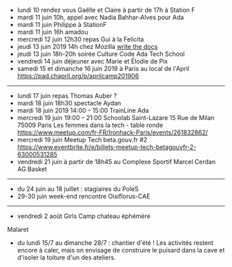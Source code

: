 - lundi 10 rendez vous Gaëlle et Claire à partir de 17h à Station F
- mardi 11 juin 10h, appel avec Nadia Bahhar-Alves pour Ada
- mardi 11 juin Philippe à StationF
- mardi 11 juin 16h amadou
- mercredi 12 juin 12h30 repas Gui à la Felicita
- jeudi 13 juin 2019 14h chez Mozilla [write the docs](https://www.meetup.com/fr-FR/Write-the-Docs-Paris/events/260964602/)
- jeudi 13 juin 18h-20h soirée Culture Code Ada Tech School
- vendredi 14 juin déjeuner avec Marie et Élodie de Pix
- samedi 15 et dimanche 16 juin 2019 à Paris au local de l'April https://pad.chapril.org/p/aprilcamp201906
---
- lundi 17 juin repas Thomas Auber ?
- mardi 18 juin 18h30 spectacle Aydan
- mardi 18 juin 2019 14:00 – 15:00 TrainLine Ada
- mercredi 19 juin 19:00 – 21:00 Schoolab Saint-Lazare 15 Rue de Milan 75009 Paris Les femmes dans la tech - table ronde https://www.meetup.com/fr-FR/Ironhack-Paris/events/261832862/
- mercredi 19 juin Meetup Tech beta.gouv.fr #2 https://www.eventbrite.fr/e/billets-meetup-tech-betagouvfr-2-63000531285
- vendredi 21 juin à partir de 18h45 au Complexe Sportif Marcel Cerdan AG Basket
---
- du 24 juin au 18 juillet : stagiaires du PoleS
- 29-30 juin week-end rencontre Oisiflorus-CAE
---
- vendredi 2 août Girls Camp chateau éphémère


Malaret
- du lundi 15/7 au dimanche 28/7 : chantier d'été ! Les activités
restent encore à caler, mais on envisage de construire le puisard dans
la cave et d'isoler la toiture d'un des ateliers. 
